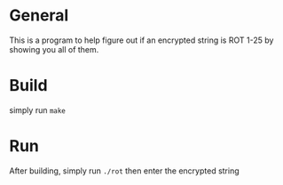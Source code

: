 # General
This is a program to help figure out if an encrypted string is ROT 1-25 by showing you all of them.

# Build
simply run `make`

# Run
After building, simply run `./rot` then enter the encrypted string